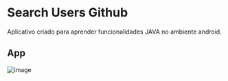 
# Search Users Github

Aplicativo criado para aprender funcionalidades JAVA no ambiente android.





## App

![image](https://user-images.githubusercontent.com/49245496/128265332-1dad2df1-a746-451a-b8dd-ffa1c19d6fa7.png)
